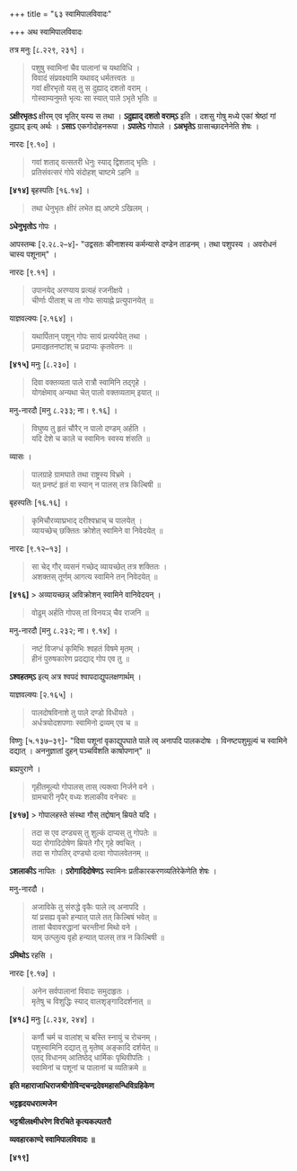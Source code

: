 +++
title = "६३ स्वामिपालविवादः"

+++
अथ स्वामिपालविवादः

तत्र मनुः [८.२२९, २३१] ।

> पशुषु स्वामिनां चैव पालानां च यथाविधि ।  
> विवादं संप्रवक्ष्यामि यथावद् धर्मतत्त्वतः ॥  
> गवां क्षीरभृतो यस् तु स दुह्याद् दशतो वराम् ।  
> गोस्वाम्यनुमते भृत्यः सा स्यात् पाले ऽभृते भृतिः ॥

**ऽक्षीरभृतःऽ** क्षीरम् एव भृतिर् यस्य स तथा । **ऽदुह्याद् दशतो वराम्ऽ** इति । दशसु गोषु मध्ये एकां श्रेष्ठां गां दुह्याद् इत्य् अर्थः । **ऽसाऽ** एकगोदोहनरूपा । **ऽपालेऽ** गोपाले । **ऽअभृतेऽ** ग्रासाच्छादनेनेति शेषः ।

नारदः [९.१०] ।

> गवां शताद् वत्सतरी धेनुः स्याद् द्विशताद् भृतिः ।  
> प्रतिसंवत्सरं गोपे संदोहश् चाष्टमे ऽहनि ॥

**[४१४]** बृहस्पतिः [१६.१४] ।

> तथा धेनुभृतः क्षीरं लभेत ह्य् अष्टमे ऽखिलम् ।

**ऽधेनुभृतोऽ** गोपः ।

आपस्तम्बः [२.२८.२–४]- "उद्वसतः कीनाशस्य कर्मन्यासे दण्डेन ताडनम् । तथा पशुपस्य । अवरोधनं चास्य पशूनाम्" ।

नारदः [९.११] ।

> उपानयेद् अरण्याय प्रत्यहं रजनीक्षये ।  
> चीर्णाः पीताश् च ता गोपः सायाह्ने प्रत्युपानयेत् ॥

याज्ञवल्क्यः [२.१६४] ।

> यथार्पितान् पशून् गोपः सायं प्रत्यर्पयेत् तथा ।  
> प्रमादहृतनष्टांश् च प्रदाप्यः कृतवेतनः ॥

**[४१५]** मनुः [८.२३०] ।

> दिवा वक्तव्यता पाले रात्रौ स्वामिनि तद्गृहे ।  
> योगक्षेमाव् अन्यथा चेत् पालो वक्तव्यताम् इयात् ॥

मनु-नारदौ [मनु ८.२३३; ना। ९.१६] ।

> विघुष्य तु हृतं चौरैर् न पालो दण्डम् अर्हति ।  
> यदि देशे च काले च स्वामिनः स्वस्य शंसति ॥

व्यासः ।

> पालग्राहे ग्रामघाते तथा राष्ट्रस्य विभ्रमे ।  
> यत् प्रनष्टं हृतं वा स्यान् न पालस् तत्र किल्बिषी ॥

बृहस्पतिः [१६.१६] ।

> कृमिचौरव्याघ्रभाद् दरीश्वभ्राच् च पालयेत् ।  
> व्यायच्छेच् छक्तितः क्रोशेत् स्वामिने वा निवेदयेत् ॥

नारदः [९.१२–१३] ।

> सा चेद् गौर् व्यसनं गच्छेद् व्यायच्छेत् तत्र शक्तितः ।  
> अशक्तस् तूर्णम् आगत्य स्वामिने तन् निवेदयेत् ॥

**[४१६]** > अव्यायच्छन्न् अविक्रोशन् स्वामिने वानिवेदयन् ।  
> वोढुम् अर्हति गोपस् तां विनयञ् चैव राजनि ॥

मनु-नारदौ [मनु ८.२३२; ना। ९.१४] ।

> नष्टं विजग्धं कृमिभिः श्वहतं विषमे मृतम् ।  
> हीनं पुरुषकारेण प्रदद्याद् गोप एव तु ॥

**ऽश्वहतम्ऽ** इत्य् अत्र श्वपदं श्वापदाद्युपलक्षणार्थम् ।

याज्ञवल्क्यः [२.१६५] ।

> पालदोषविनाशे तु पाले दण्डो विधीयते ।  
> अर्धत्रयोदशपणाः स्वामिनो द्रव्यम् एव च ॥

विष्णुः [५.१३७–३९]- "दिवा पशूनां वृकाद्युपघाते पाले त्व् अनापदि पालकदोषः । विनष्टपशुमूल्यं च स्वामिने दद्यात् । अननुज्ञातां दुहन् पञ्चविंशति कार्षापणान्" ॥

ब्रह्मपुराणे ।

> गृहीतमूल्यो गोपालस् तास् त्यक्त्वा निर्जने वने ।  
> ग्रामचारी नृपैर् वध्यः शलाकीव वनेचरः ॥

**[४१७]** > गोपालहस्ते संस्था गौस् तद्दोषान् म्रियते यदि ।  
> तदा स एव दण्ड्यस् तु शुल्कं दाप्यस् तु गोपतेः ॥  
> यदा रोगादिदोषेण म्रियते गौर् गृहे क्वचित् ।  
> तदा स गोपतिर् दण्ड्यो दत्वा गोपालवेतनम् ॥

**ऽशलाकीऽ** नापितः । **ऽरोगादिदोषेणऽ** स्वामिनः प्रतीकारकरणव्यतिरेकेणेति शेषः ।

मनु-नारदौ ।

> अजाविके तु संरुद्धे वृकैः पाले त्व् अनापदि ।  
> यां प्रसह्य वृको हन्यात् पाले तत् किल्बिषं भवेत् ॥  
> तासां चैवावरुद्धानां चरन्तीनां मिथो वने ।  
> याम् उत्प्लुत्य वृहो हन्यात् पालस् तत्र न किल्बिषी ॥

**ऽमिथोऽ** रहसि ।

नारदः [९.१७] ।

> अनेन सर्वपालानां विवादः समुदाहृतः ।  
> मृतेषु च विशुद्धिः स्याद् वालशृङ्गादिदर्शनात् ॥

**[४१८]** मनुः [८.२३४, २४४] ।

> कर्णौ चर्म च वालांश् च बस्ति स्नायुं च रोचनम् ।  
> पशुस्वामिनि दद्यात् तु मृतेष्व् अङ्कादि दर्शयेत् ॥  
> एतद् विधानम् आतिष्ठेद् धार्मिकः पृथिवीपतिः ।  
> स्वामिनां च पशूनां च पालानां च व्यतिक्रमे ॥

**इति महाराजाधिराजश्रीगोविन्दचन्द्रदेवमहासन्धिविग्रहिकेण**

**भट्टहृदयधरात्मजेन**

**भट्टश्रीलक्ष्मीधरेण विरचिते कृत्यकल्पतरौ**

**व्यवहारकाण्दे स्वामिपालविवादः ॥**

**[४१९]**
